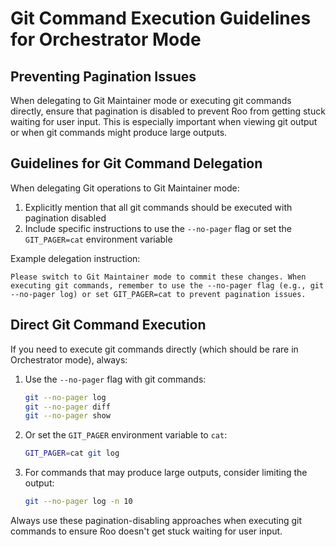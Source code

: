 # Git Command Execution Guidelines for Orchestrator Mode

## Preventing Pagination Issues

When delegating to Git Maintainer mode or executing git commands directly, ensure that pagination is disabled to prevent Roo from getting stuck waiting for user input. This is especially important when viewing git output or when git commands might produce large outputs.

## Guidelines for Git Command Delegation

When delegating Git operations to Git Maintainer mode:

1. Explicitly mention that all git commands should be executed with pagination disabled
2. Include specific instructions to use the `--no-pager` flag or set the `GIT_PAGER=cat` environment variable

Example delegation instruction:

```
Please switch to Git Maintainer mode to commit these changes. When executing git commands, remember to use the --no-pager flag (e.g., git --no-pager log) or set GIT_PAGER=cat to prevent pagination issues.
```

## Direct Git Command Execution

If you need to execute git commands directly (which should be rare in Orchestrator mode), always:

1. Use the `--no-pager` flag with git commands:

   ```bash
   git --no-pager log
   git --no-pager diff
   git --no-pager show
   ```

2. Or set the `GIT_PAGER` environment variable to `cat`:

   ```bash
   GIT_PAGER=cat git log
   ```

3. For commands that may produce large outputs, consider limiting the output:
   ```bash
   git --no-pager log -n 10
   ```

Always use these pagination-disabling approaches when executing git commands to ensure Roo doesn't get stuck waiting for user input.
